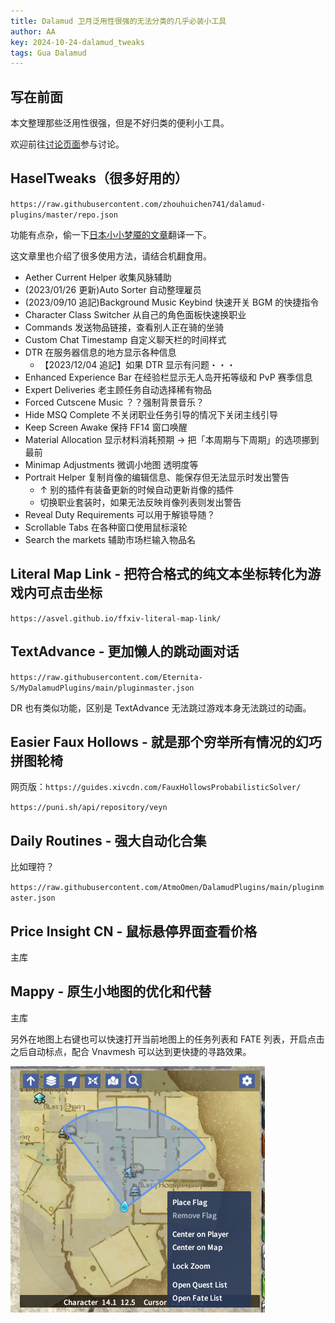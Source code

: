 ```yaml
---
title: Dalamud 卫月泛用性很强的无法分类的几乎必装小工具
author: AA
key: 2024-10-24-dalamud_tweaks
tags: Gua Dalamud
---
```


## 写在前面

本文整理那些泛用性很强，但是不好归类的便利小工具。

<!--more-->

欢迎前往[讨论页面](https://github.com/DeepseaXX/aakaigua/discussions)参与讨论。

## HaselTweaks（很多好用的）

`https://raw.githubusercontent.com/zhouhuichen741/dalamud-plugins/master/repo.json`

功能有点杂，偷一下[日本小小梦魇的文章](https://toramemoblog.com/haseltweaks)翻译一下。

这文章里也介绍了很多使用方法，请结合机翻食用。

- Aether Current Helper 收集风脉辅助
- (2023/01/26 更新)Auto Sorter 自动整理雇员
- (2023/09/10 追記)Background Music Keybind 快速开关 BGM 的快捷指令
- Character Class Switcher 从自己的角色面板快速换职业
- Commands 发送物品链接，查看别人正在骑的坐骑
- Custom Chat Timestamp 自定义聊天栏的时间样式
- DTR 在服务器信息的地方显示各种信息
  - 【2023/12/04 追記】如果 DTR 显示有问题・・・
- Enhanced Experience Bar 在经验栏显示无人岛开拓等级和 PvP 赛季信息
- Expert Deliveries 老主顾任务自动选择稀有物品
- Forced Cutscene Music ？？强制背景音乐？
- Hide MSQ Complete 不关闭职业任务引导的情况下关闭主线引导
- Keep Screen Awake 保持 FF14 窗口唤醒
- Material Allocation 显示材料消耗预期 → 把「本周期与下周期」的选项挪到最前
- Minimap Adjustments 微调小地图 透明度等
- Portrait Helper 复制肖像的编辑信息、能保存但无法显示时发出警告
  - ↑ 别的插件有装备更新的时候自动更新肖像的插件
  - 切换职业套装时，如果无法反映肖像列表则发出警告
- Reveal Duty Requirements 可以用于解锁导随？
- Scrollable Tabs 在各种窗口使用鼠标滚轮
- Search the markets 辅助市场栏输入物品名

## Literal Map Link - 把符合格式的纯文本坐标转化为游戏内可点击坐标

`https://asvel.github.io/ffxiv-literal-map-link/`

## TextAdvance - 更加懒人的跳动画对话

`https://raw.githubusercontent.com/Eternita-S/MyDalamudPlugins/main/pluginmaster.json`

DR 也有类似功能，区别是 TextAdvance 无法跳过游戏本身无法跳过的动画。

## Easier Faux Hollows - 就是那个穷举所有情况的幻巧拼图轮椅

网页版：`https://guides.xivcdn.com/FauxHollowsProbabilisticSolver/`

`https://puni.sh/api/repository/veyn`

## Daily Routines - 强大自动化合集

比如理符？

`https://raw.githubusercontent.com/AtmoOmen/DalamudPlugins/main/pluginmaster.json`

## Price lnsight CN - 鼠标悬停界面查看价格

主库

## Mappy - 原生小地图的优化和代替

主库

另外在地图上右键也可以快速打开当前地图上的任务列表和 FATE 列表，开启点击之后自动标点，配合 Vnavmesh 可以达到更快捷的寻路效果。

![](/assets/images/2024-10-24-dalamud_tweaks_2024-10-26-15-24-57.png)
